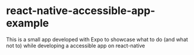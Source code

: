 # react-native-accessible-app-example
This is a small app developed with Expo to showcase what to do (and what not to) while developing a accessible app on react-native

